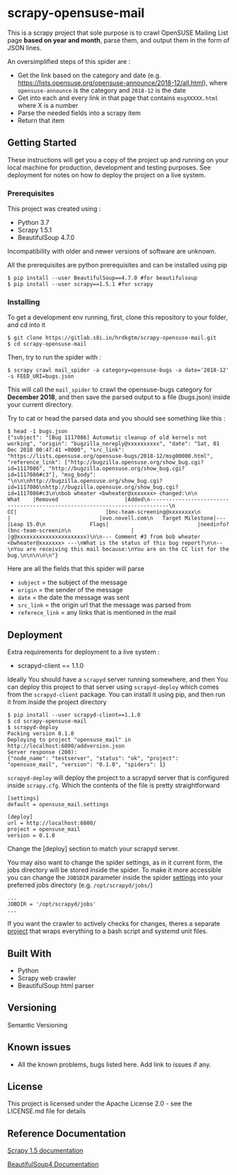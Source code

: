 # scrapy-opensuse-mail

This is a scrapy project that sole purpose is to crawl OpenSUSE Mailing List page **based on year and month**, parse them, and output them in the form of JSON lines. 

An oversimplified steps of this spider are :

- Get the link based on the category and date (e.g. https://lists.opensuse.org/opensuse-announce/2018-12/all.html), where `opensuse-announce` is the category and `2018-12` is the date
- Get into each and every link in that page that contains `msgXXXXX.html` where X is a number
- Parse the needed fields into a scrapy item
- Return that item

## Getting Started

These instructions will get you a copy of the project up and running on your local machine for production, development and testing purposes. See deployment for notes on how to deploy the project on a live system.

### Prerequisites

This project was created using :

- Python 3.7
- Scrapy 1.5.1
- BeautifulSoup 4.7.0

Incompatibility with older and newer versions of software are unknown.

All the prerequisites are python prerequisites and can be installed using pip

```
$ pip install --user BeautifulSoup==4.7.0 #for beautifulsoup
$ pip install --user scrapy==1.5.1 #for scrapy
```

### Installing

To get a development env running, first, clone this repository to your folder, and cd into it


```
$ git clone https://gitlab.s8i.io/hrdkgtm/scrapy-opensuse-mail.git
$ cd scrapy-opensuse-mail
```

Then, try to run the spider with :

```
$ scrapy crawl mail_spider -a category=opensuse-bugs -a date='2018-12' -s FEED_URI=bugs.json
```

This will call the `mail_spider` to crawl the opensuse-bugs category for **December 2018**, and then save the parsed output to a file (bugs.json) inside your current directory. 

Try to cat or head the parsed data and you should see something like this :
```
$ head -1 bugs.json
{"subject": "[Bug 1117086] Automatic cleanup of old kernels not working", "origin": "bugzilla_noreply@xxxxxxxxxx", "date": "Sat, 01 Dec 2018 00:47:41 +0000", "src_link": "https://lists.opensuse.org/opensuse-bugs/2018-12/msg00000.html", "reference_link": ["http://bugzilla.opensuse.org/show_bug.cgi?id=1117086", "http://bugzilla.opensuse.org/show_bug.cgi?id=1117086#c3"], "msg_body": "\n\n\nhttp://bugzilla.opensuse.org/show_bug.cgi?id=1117086\nhttp://bugzilla.opensuse.org/show_bug.cgi?id=1117086#c3\n\nbob wheater <bwheater@xxxxxxx> changed:\n\n           What    |Removed                     |Added\n----------------------------------------------------------------------------\n                 CC|                            |bnc-team-screening@xxxxxxxx\n                   |                            |ovo.novell.com\n   Target Milestone|---                         |Leap 15.0\n              Flags|                            |needinfo?(bnc-team-screenin\n                   |                            |g@xxxxxxxxxxxxxxxxxxxxxx)\n\n--- Comment #3 from bob wheater <bwheater@xxxxxxx> ---\nWhat is the status of this bug report?\n\n-- \nYou are receiving this mail because:\nYou are on the CC list for the bug.\n\n\n\n\n"}

```

Here are all the fields that this spider will parse
- `subject` = the subject of the message
- `origin` = the sender of the message
- `date` = the date the message was sent
- `src_link` = the origin url that the message was parsed from
- `referece_link` = any links that is mentioned in the mail

## Deployment

Extra requirements for deployment to a live system :

- scrapyd-client == 1.1.0

Ideally You should have a `scrapyd` server running somewhere, and then You can deploy this project to that server using `scrapyd-deploy` which comes from the `scrapyd-client` package. You can install it using pip, and then run it from inside the project directory

```
$ pip install --user scrapyd-client==1.1.0
$ cd scrapy-opensuse-mail
$ scrapyd-deploy
Packing version 0.1.0
Deploying to project "opensuse_mail" in http://localhost:6800/addversion.json
Server response (200):
{"node_name": "testserver", "status": "ok", "project": "opensuse_mail", "version": "0.1.0", "spiders": 1}
```

`scrapyd-deploy` will deploy the project to a scrapyd server that is configured inside `scrapy.cfg`. Which the contents of the file is pretty straightforward

```
[settings]
default = opensuse_mail.settings

[deploy]
url = http://localhost:6800/
project = opensuse_mail
version = 0.1.0
```

Change the [deploy] section to match your scrapyd server.

You may also want to change the spider settings, as in it current form, the jobs directory will be stored inside the spider. To make it more accessible you can change the `JOBSDIR` parameter inside the spider [settings](opensuse_mail/settings.py) into your preferred jobs directory (e.g. `/opt/scrapyd/jobs/`)

```
...
JOBDIR = '/opt/scrapyd/jobs'
...
```

If you want the crawler to actively checks for changes, theres a separate [project](https://gitlab.s8i.io/hrdkgtm/scrapyd-opensuse-scheduler) that wraps everything to a bash script and systemd unit files. 

## Built With

* Python
* Scrapy web crawler
* BeautifulSoup html parser

## Versioning
   
Semantic Versioning

## Known issues
   
* All the known problems, bugs listed here. Add link to issues if any.

## License

This project is licensed under the Apache License 2.0 - see the LICENSE.md file for details

## Reference Documentation

[Scrapy 1.5 documentation](https://doc.scrapy.org/en/latest/index.html)

[BeautifulSoup4 Documentation](https://www.crummy.com/software/BeautifulSoup/bs4/doc/)